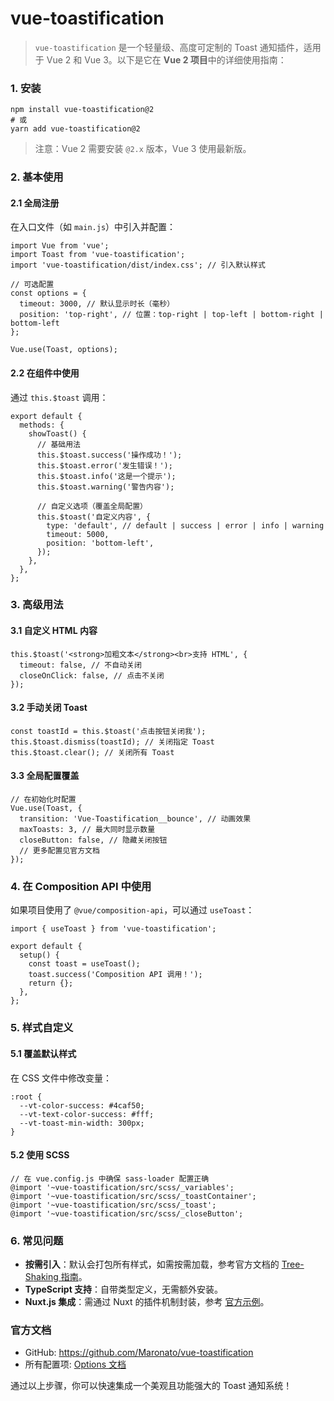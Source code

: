 # vue-toastification
> `vue-toastification` 是一个轻量级、高度可定制的 Toast 通知插件，适用于 Vue 2 和 Vue 3。以下是它在 **Vue 2 项目**中的详细使用指南：



### **1. 安装**

```
npm install vue-toastification@2
# 或
yarn add vue-toastification@2
```

> 注意：Vue 2 需要安装 `@2.x` 版本，Vue 3 使用最新版。



### **2. 基本使用**

#### **2.1 全局注册**

在入口文件（如 `main.js`）中引入并配置：

```
import Vue from 'vue';
import Toast from 'vue-toastification';
import 'vue-toastification/dist/index.css'; // 引入默认样式

// 可选配置
const options = {
  timeout: 3000, // 默认显示时长（毫秒）
  position: 'top-right', // 位置：top-right | top-left | bottom-right | bottom-left
};

Vue.use(Toast, options);
```

#### **2.2 在组件中使用**

通过 `this.$toast` 调用：

```
export default {
  methods: {
    showToast() {
      // 基础用法
      this.$toast.success('操作成功！');
      this.$toast.error('发生错误！');
      this.$toast.info('这是一个提示');
      this.$toast.warning('警告内容');

      // 自定义选项（覆盖全局配置）
      this.$toast('自定义内容', {
        type: 'default', // default | success | error | info | warning
        timeout: 5000,
        position: 'bottom-left',
      });
    },
  },
};
```



### **3. 高级用法**

#### **3.1 自定义 HTML 内容**

```
this.$toast('<strong>加粗文本</strong><br>支持 HTML', {
  timeout: false, // 不自动关闭
  closeOnClick: false, // 点击不关闭
});
```

#### **3.2 手动关闭 Toast**

```
const toastId = this.$toast('点击按钮关闭我');
this.$toast.dismiss(toastId); // 关闭指定 Toast
this.$toast.clear(); // 关闭所有 Toast
```

#### **3.3 全局配置覆盖**

```
// 在初始化时配置
Vue.use(Toast, {
  transition: 'Vue-Toastification__bounce', // 动画效果
  maxToasts: 3, // 最大同时显示数量
  closeButton: false, // 隐藏关闭按钮
  // 更多配置见官方文档
});
```



### **4. 在 Composition API 中使用**

如果项目使用了 `@vue/composition-api`，可以通过 `useToast`：

```
import { useToast } from 'vue-toastification';

export default {
  setup() {
    const toast = useToast();
    toast.success('Composition API 调用！');
    return {};
  },
};
```



### **5. 样式自定义**

#### **5.1 覆盖默认样式**

在 CSS 文件中修改变量：

```
:root {
  --vt-color-success: #4caf50;
  --vt-text-color-success: #fff;
  --vt-toast-min-width: 300px;
}
```

#### **5.2 使用 SCSS**

```
// 在 vue.config.js 中确保 sass-loader 配置正确
@import '~vue-toastification/src/scss/_variables';
@import '~vue-toastification/src/scss/_toastContainer';
@import '~vue-toastification/src/scss/_toast';
@import '~vue-toastification/src/scss/_closeButton';
```



### **6. 常见问题**

- **按需引入**：默认会打包所有样式，如需按需加载，参考官方文档的 [Tree-Shaking 指南](https://github.com/Maronato/vue-toastification#tree-shaking)。
- **TypeScript 支持**：自带类型定义，无需额外安装。
- **Nuxt.js 集成**：需通过 Nuxt 的插件机制封装，参考 [官方示例](https://github.com/Maronato/vue-toastification/issues/1#issuecomment-595990783)。



### **官方文档**

- GitHub: https://github.com/Maronato/vue-toastification
- 所有配置项: [Options 文档](https://github.com/Maronato/vue-toastification/blob/master/docs/index.md#toastoptions)

通过以上步骤，你可以快速集成一个美观且功能强大的 Toast 通知系统！
